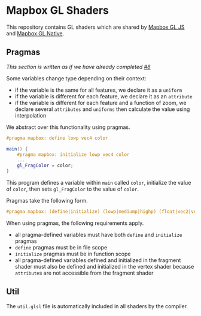 # Mapbox GL Shaders

This repository contains GL shaders which are shared by [Mapbox GL JS](https://github.com/mapbox/mapbox-gl-js) and [Mapbox GL Native](https://github.com/mapbox/mapbox-gl-native).

## Pragmas

_This section is written as if we have already completed [#8](https://github.com/mapbox/mapbox-gl-shaders/issues/8)_

Some variables change type depending on their context:

 - if the variable is the same for all features, we declare it as a `uniform`
 - if the variable is different for each feature, we declare it as an `attribute`
 - if the variable is different for each feature and a function of zoom, we declare several `attributes` and `uniforms` then calculate the value using interpolation

We abstract over this functionality using pragmas.

```glsl
#pragma mapbox: define lowp vec4 color

main() {
    #pragma mapbox: initialize lowp vec4 color
    ...
    gl_FragColor = color;
}
```

This program defines a variable within `main` called `color`, initialize the value of `color`, then sets `gl_FragColor` to the value of `color`.

Pragmas take the following form.

```glsl
#pragma mapbox: (define|initialize) (lowp|mediump|highp) (float|vec2|vec3|vec4) {name}
```

When using pragmas, the following requirements apply.

 - all pragma-defined variables must have both `define` and `initialize` pragmas
 - `define` pragmas must be in file scope
 - `initialize` pragmas must be in function scope
 - all pragma-defined variables defined and initialized in the fragment shader must also be defined and initialized in the vertex shader because `attribute`s are not accessible from the fragment shader

## Util

The `util.glsl` file is automatically included in all shaders by the compiler.
